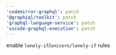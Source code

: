 ```yaml
---
'codemirror-graphql': patch
'@graphiql/toolkit': patch
'graphql-language-service': patch
'vscode-graphql-execution': patch
---
```


enable `lonely-if`/`unicorn/lonely-if` rules
